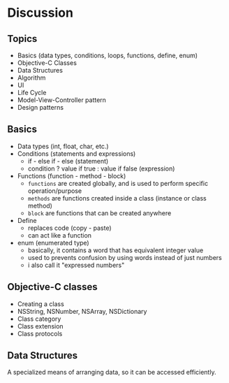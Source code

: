# Discussion

## Topics

- Basics (data types, conditions, loops, functions, define, enum)
- Objective-C Classes
- Data Structures
- Algorithm
- UI
- Life Cycle
- Model-View-Controller pattern
- Design patterns

## Basics

- Data types (int, float, char, etc.)
- Conditions (statements and expressions)
  - if - else if - else (statement)
  - condition ? value if true : value if false (expression)
- Functions (function - method - block)
  - `functions` are created globally, and is used to perform specific operation/purpose
  - `methods` are functions created inside a class (instance or class method)
  - `block` are functions that can be created anywhere
- Define
  - replaces code (copy - paste)
  - can act like a function
- enum (enumerated type)
  - basically, it contains a word that has equivalent integer value
  - used to prevents confusion by using words instead of just numbers
  - i also call it "expressed numbers"

## Objective-C classes

- Creating a class
- NSString, NSNumber, NSArray, NSDictionary
- Class category
- Class extension
- Class protocols

## Data Structures

A specialized means of arranging data, so it can be accessed efficiently.

